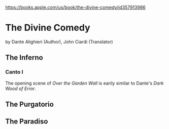https://books.apple.com/us/book/the-divine-comedy/id357913986

# The Divine Comedy

by Dante Alighieri (Author), John Ciardi (Translator)

## The Inferno

### Canto I

The opening scene of *Over the Garden Wall* is earily similar to Dante's *Dark Wood of Error*.

## The Purgatorio

## The Paradiso
